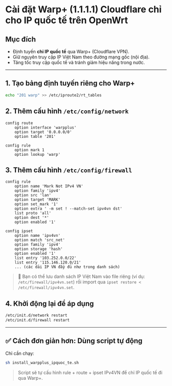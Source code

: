 # Cài đặt Warp+ (1.1.1.1) Cloudflare chỉ cho IP quốc tế trên OpenWrt

## Mục đích
- Định tuyến **chỉ IP quốc tế** qua Warp+ (Cloudflare VPN).
- Giữ nguyên truy cập IP Việt Nam theo đường mạng gốc (nội địa).
- Tăng tốc truy cập quốc tế và tránh giảm hiệu năng trong nước.

---

## 1. Tạo bảng định tuyến riêng cho Warp+
```sh
echo "201 warp" >> /etc/iproute2/rt_tables
```

## 2. Thêm cấu hình `/etc/config/network`
```text
config route
    option interface 'warpplus'
    option target '0.0.0.0/0'
    option table '201'

config rule
    option mark 1
    option lookup 'warp'
```

## 3. Thêm cấu hình `/etc/config/firewall`
```text
config rule
    option name 'Mark Not IPv4 VN'
    option family 'ipv4'
    option src 'lan'
    option target 'MARK'
    option set_mark '1'
    option extra ' -m set ! --match-set ipv4vn dst'
    list proto 'all'
    option dest '*'
    option enabled '1'

config ipset
    option name 'ipv4vn'
    option match 'src_net'
    option family 'ipv4'
    option storage 'hash'
    option enabled '1'
    list entry '103.252.0.0/22'
    list entry '115.146.120.0/21'
    ... (các dải IP VN đầy đủ như trong danh sách)
```

> 📌 Bạn có thể lưu danh sách IP Việt Nam vào file riêng (ví dụ: `/etc/firewall/ipv4vn.set`) rồi import qua `ipset restore < /etc/firewall/ipv4vn.set`.

## 4. Khởi động lại để áp dụng
```sh
/etc/init.d/network restart
/etc/init.d/firewall restart
```

---

## ✅ Cách đơn giản hơn: Dùng script tự động

Chỉ cần chạy:

```sh
sh install_warpplus_ipquoc_te.sh
```

> Script sẽ tự cấu hình rule + route + ipset IPv4VN để chỉ IP quốc tế đi qua Warp+.

